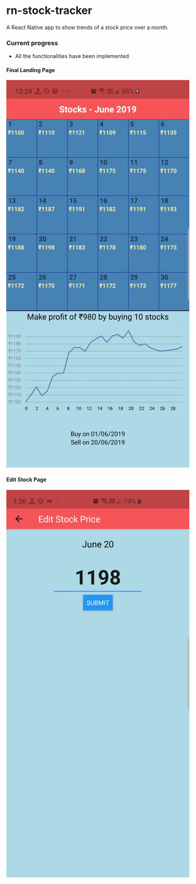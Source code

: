 # rn-stock-tracker
A React Native app to show trends of a stock price over a month.

### Current progress
 - All the functionalities have been implemented
#### Final Landing Page
![Alt text](/AppImages/AppImage4.jpeg?raw=true "Optional Title")

#### Edit Stock Page
![Alt text](/AppImages/AppImage3.jpeg?raw=true "Optional Title")
